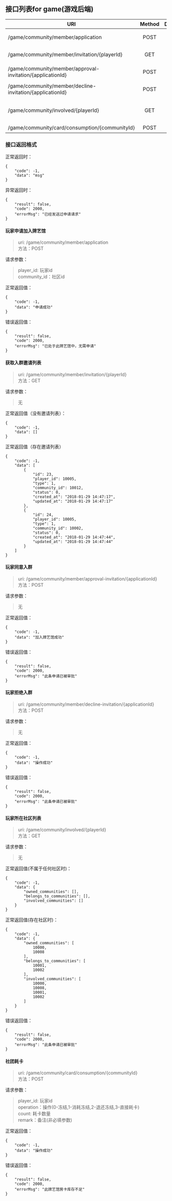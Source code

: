 ## 接口列表for game(游戏后端)
| URI   | Method  | Description |     
| ----  | :-----: | ----------: |
| /game/community/member/application | POST | 玩家申请加入牌艺馆 |
| /game/community/member/invitation/{playerId} | GET | 获取入群邀请列表 |
| /game/community/member/approval-invitation/{applicationId} | POST | 玩家同意入群 |
| /game/community/member/decline-invitation/{applicationId} | POST | 玩家拒绝入群 |
| /game/community/involved/{playerId} | GET | 此玩家有关联的所有社区id |
| /game/community/card/consumption/{communityId} | POST | 社团耗卡 |

### 接口返回格式
正常返回时：  
```
{
    "code": -1,
    "data": "msg"
}
```
异常返回时：  
```
{
    "result": false,
    "code": 2000,
    "errorMsg": "已经发送过申请请求"
}
```

#### 玩家申请加入牌艺馆
> uri: /game/community/member/application  
方法：POST

请求参数：
> player_id: 玩家id  
community_id：社区id

正常返回值：
```
{
    "code": -1,
    "data": "申请成功"
}
```
错误返回值：
```
{
    "result": false,
    "code": 2000,
    "errorMsg": "已处于此牌艺馆中，无需申请"
}
```

#### 获取入群邀请列表
> uri: /game/community/member/invitation/{playerId}  
方法：GET

请求参数：
> 无

正常返回值（没有邀请列表）：
```
{
    "code": -1,
    "data": []
}
```
正常返回值（存在邀请列表）
```
{
    "code": -1,
    "data": [
        {
            "id": 23,
            "player_id": 10005,
            "type": 1,
            "community_id": 10012,
            "status": 0,
            "created_at": "2018-01-29 14:47:17",
            "updated_at": "2018-01-29 14:47:17"
        },
        {
            "id": 24,
            "player_id": 10005,
            "type": 1,
            "community_id": 10002,
            "status": 0,
            "created_at": "2018-01-29 14:47:44",
            "updated_at": "2018-01-29 14:47:44"
        }
    ]
}
```
#### 玩家同意入群
> uri: /game/community/member/approval-invitation/{applicationId}  
方法：POST

请求参数：
> 无

正常返回值：
```
{
    "code": -1,
    "data": "加入牌艺馆成功"
}
```

错误返回值：
```
{
    "result": false,
    "code": 2000,
    "errorMsg": "此条申请已被审批"
}
```

#### 玩家拒绝入群
> uri: /game/community/member/decline-invitation/{applicationId}  
方法：POST

请求参数：
> 无

正常返回值：
```
{
    "code": -1,
    "data": "操作成功"
}
```

错误返回值：
```
{
    "result": false,
    "code": 2000,
    "errorMsg": "此条申请已被审批"
}
```

#### 玩家所在社区列表
> uri: /game/community/involved/{playerId}  
方法：GET

请求参数：
> 无

正常返回值(不属于任何社区时)：
```
{
    "code": -1,
    "data": {
        "owned_communities": [],
        "belongs_to_communities": [],
        "involved_communities": []
    }
}
```

正常返回值(存在社区时)：
```
{
    "code": -1,
    "data": {
        "owned_communities": [
            10000,
            10008
        ],
        "belongs_to_communities": [
            10001,
            10002
        ],
        "involved_communities": [
            10000,
            10008,
            10001,
            10002
        ]
    }
}
```

错误返回值：
```
{
    "result": false,
    "code": 2000,
    "errorMsg": "此条申请已被审批"
}
```

#### 社团耗卡
> uri: /game/community/card/consumption/{communityId}  
方法：POST

请求参数：
> player_id: 玩家id  
operation：操作(0-冻结,1-消耗冻结,2-退还冻结,3-直接耗卡)  
count: 耗卡数量  
remark：备注(非必填参数)

正常返回值：
```
{
    "code": -1,
    "data": "操作成功"
}
```

错误返回值：
```
{
    "result": false,
    "code": 2000,
    "errorMsg": "此牌艺馆房卡库存不足"
}
```